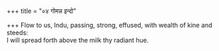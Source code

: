 +++
title = "०४ गोमन्न इन्दो"

+++
Flow to us, Indu, passing, strong, effused, with wealth of kine and steeds:  
     I will spread forth above the milk thy radiant hue.
